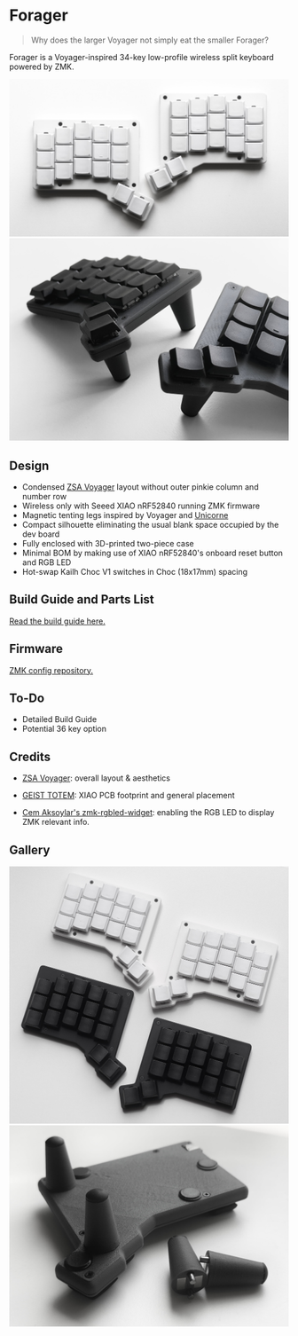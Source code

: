 # Forager

> Why does the larger Voyager not simply eat the smaller Forager?

Forager is a Voyager-inspired 34-key low-profile wireless split keyboard powered by ZMK.

![Forager keyboard in white](/docs/images/forager_white.jpg)
![Forager keyboard with magnetic tenting legs attached](/docs/images/forager_tented.jpg)

## Design

- Condensed [ZSA Voyager](https://www.zsa.io/voyager) layout without outer pinkie column and number row
- Wireless only with Seeed XIAO nRF52840 running ZMK firmware
- Magnetic tenting legs inspired by Voyager and [Unicorne](https://www.boardsource.xyz/products/unicorne)
- Compact silhouette eliminating the usual blank space occupied by the dev board
- Fully enclosed with 3D-printed two-piece case
- Minimal BOM by making use of XIAO nRF52840's onboard reset button and RGB LED
- Hot-swap Kailh Choc V1 switches in Choc (18x17mm) spacing

## Build Guide and Parts List

[Read the build guide here.](/docs/build-guide.md)

## Firmware

[ZMK config repository.](https://github.com/carrefinho/forager-zmk-module)

## To-Do

- Detailed Build Guide
- Potential 36 key option

## Credits

- [ZSA Voyager](https://www.zsa.io/voyager): overall layout & aesthetics

- [GEIST TOTEM](https://github.com/GEIGEIGEIST/TOTEM): XIAO PCB footprint and general placement

- [Cem Aksoylar's zmk-rgbled-widget](https://github.com/caksoylar/zmk-rgbled-widget): enabling the RGB LED to display ZMK relevant info.

## Gallery

![Forager keyboard in black and white](/docs/images/forager_bw.jpg)
![Forager keyboard with detached tenting leg](/docs/images/forager_legs.jpg)